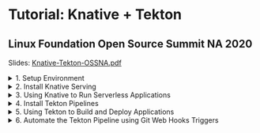 # Tutorial: Knative + Tekton
## Linux Foundation Open Source Summit NA 2020

Slides: [Knative-Tekton-OSSNA.pdf](./slides/Knative-Tekton-OSSNA.pdf)

<details><summary>1. Setup Environment</summary>

### 1. Setup Environment

<details><summary>1.1 Setup Kubernetes Clusters</summary>

<details><summary>1.1.1 IBM Free Kubernetes Cluster</summary>

- Get a free Kubernetes cluster on [IBM Cloud](https://cloud.ibm.com), also check out the booth at OSS-NA IBM booth during the conference how to get $200 credit.
    - Video: [How to get a free IBM Cloud Account](https://youtu.be/YVvZEG2Isqw)
    - Video: [How to get a free Kubernetes Cluster on IBM Cloud](https://youtu.be/g9LXeQgTEcM)
    - Video: [How to connect to your Kubernetes Cluster using IBM Cloud Shell](https://youtu.be/sn-6ROEvqns)

1. Select cluster from IBM Cloud console
1. Click the drop down Action menu on the top right and select [**Connect via CLI**](https://cloud.ibm.com/docs/cli?topic=cli-install-ibmcloud-cli#shell_install) and follow the commands.
1. Log in to your IBM Cloud account
    ```bash
    ibmcloud login -a cloud.ibm.com -r <REGION> -g <IAM_RESOURCE_GROUP>
    ```
1. Set the Kubernetes context
    ```bash
    ibmcloud ks cluster config -c mycluster
    ```
1. Verify that you can connect to your cluster.
    ```bash
    kubectl version --short
    ```

</details>

<details><summary>1.1.2 Kubernetes with Minikube</summary>

1. Install [minikube](https://minikube.sigs.k8s.io) Linux, MacOS, Windows. This tutorial was tested with version `v1.11.0`. You can verify version with
    ```
    minkube update-check
    ```
1. Configure your cluster 2 CPUs, 2 GB Memory, and version of kubernetes `v1.18.5`. If you already have a minikube with different config, you need to delete it for new configuration to take effect or create a new profile.
    ```
    minikube delete
    minikube config set cpus 2
    minikube config set memory 2048
    minikube config set kubernetes-version v1.18.5
    ```
1. Start your minikube cluster
    ```
    minikube start
    ```
1. Verify versions if the `kubectl`, the cluster, and that you can connect to your cluster.
    ```bash
    kubectl version --short
    ```

</details>

<details><summary>1.1.3 Kubernetes with Katacoda</summary>

- For a short version of this tutorial try it out on my [Katacoda Scenario](https://www.katacoda.com/csantanapr/)

</details>

</details>

<details><summary>1.2 Setup Command Line Interface (CLI) Tools</summary>

- [Kubernetes CLI](https://kubernetes.io/docs/tasks/tools/install-kubectl) `kubectl`
- [Knative CLI](https://knative.dev/docs/install/install-kn/) `kn`
- [Tekton CLI](https://github.com/tektoncd/cli#installing-tkn) `tkn`

</details>

<details><summary>1.3 Setup Container Registry</summary>

1. Get access to a container registry such as quay, dockerhub, or your own private registry instance from a Cloud provider such as IBM Cloud 😉. On this tutorial we are going to use [Dockerhub](https://hub.docker.com/)
1. Set the environment variables `REGISTRY_SERVER`, `REGISTRY_NAMESPACE` and `REGISTRY_PASSWORD`, The `REGISTRY_NAMESPACE` most likely would be your dockerhub username. For Dockerhub use `docker.io` as the value for `REGISTRY_SERVER`
    ```bash
    REGISTRY_SERVER='docker.io'
    REGISTRY_NAMESPACE='REPLACEME_DOCKER_USERNAME_VALUE'
    REGISTRY_PASSWORD='REPLACEME_DOCKER_PASSWORD'
    ```
1. You can use the file [.template.env](./.template.env) as template for the variables
    ```bash
    cp .template.env .env
    # edit the file .env with variables and credentials the source the file
    source .env
    ```

</details>

<details><summary>1.4 Setup Git</summary>

- Get access to a git server such as gitlab, github, or your own private git instance from a Cloud provider such as IBM Cloud 😉. On this tutorial we are going to use [GitHub](https://github.com/)

1. Fork this repository https://github.com/csantanapr/knative-tekton
1. Set the environment variable `GIT_REPO_URL` to the url of your fork, not mine.
    ```bash
    GIT_REPO_URL='https://github.com/REPLACEME/knative-tekton'
    ```
1. Clone the repository and change directory
    ```bash
    git clone $GIT_REPO_URL
    cd knative-tekton
    ```
1. You can use the file [.template.env](./.template.env) as template for the variables
    ```bash
    cp .template.env .env
    # edit the file .env with variables and credentials the source the file
    source .env
    ```

</details>


</details>

<details><summary>2. Install Knative Serving</summary>

### 2. Install Knative Serving

1. Install Knative Serving in namespace `knative-serving`
    ```bash
    kubectl apply --filename https://github.com/knative/serving/releases/download/v0.15.1/serving-crds.yaml
    kubectl apply --filename https://github.com/knative/serving/releases/download/v0.15.1/serving-core.yaml
    kubectl wait pod --all --for=condition=Ready -n knative-serving 
    ```
1. Install Knative Layer kourier in namespace `kourier-system`
    ```
    kubectl apply --filename https://github.com/knative/net-kourier/releases/download/v0.15.0/kourier.yaml
    kubectl wait pod --all --for=condition=Ready -n kourier-system
    ```
1. Set the environment variable `EXTERNAL_IP` to External IP Address of the Worker Node
    ```bash
    EXTERNAL_IP=$(minkube ip || kubectl get nodes -o jsonpath='{.items[0].status.addresses[?(@.type=="ExternalIP")].address}')
    echo EXTERNAL_IP=$EXTERNAL_IP
    ```
2. Set the environment variable `KNATIVE_DOMAIN` as the DNS domain using `nip.io`
    ```bash
    KNATIVE_DOMAIN="$EXTERNAL_IP.nip.io"
    echo KNATIVE_DOMAIN=$KNATIVE_DOMAIN
    ```
1. Configure DNS for Knative Serving
    ```bash
    kubectl patch configmap -n knative-serving config-domain -p "{\"data\": {\"$KNATIVE_DOMAIN\": \"\"}}"
    ```
1. Configure Kourier to listen for http port 80 on the External IP
    ```bash
    cat <<EOF | kubectl apply -f -
    apiVersion: v1
    kind: Service
    metadata:
      name: kourier-ingress
      namespace: kourier-system
      labels:
        networking.knative.dev/ingress-provider: kourier
    spec:
      selector:
        app: 3scale-kourier-gateway
      ports:
        - name: http2
          port: 80
          protocol: TCP
          targetPort: 8080
      externalIPs:
        - $EXTERNAL_IP
    EOF
    ```
1. Configure Knative to use Kourier
    ```bash
    kubectl patch configmap/config-network \
      --namespace knative-serving \
      --type merge \
      --patch '{"data":{"ingress.class":"kourier.ingress.networking.knative.dev"}}'
    ```
1. Verify that Knative is Installed properly all pods should be in `Running` state and our `kourier-ingress` service configured.
    ```bash
    kubectl get pods -n knative-serving
    kubectl get pods -n kourier-system
    kubectl get svc  -n kourier-system kourier-ingress
    ```

</details>

<details><summary>3. Using Knative to Run Serverless Applications</summary>

### 3. Using Knative to Run Serverless Applications

1. Set the environment variable `SUB_DOMAIN` to the kubernetes namespace with Domain name `<namespace>.<domainname>` this way we can use any kubernetes namespace other than `default`
    ```bash
    CURRENT_CTX=$(kubectl config current-context)
    CURRENT_NS=$(kubectl config view -o=jsonpath="{.contexts[?(@.name==\"${CURRENT_CTX}\")].context.namespace}")
    if [[ -z "${ns}" ]]; then CURRENT_NS="default" fi
    SUB_DOMAIN="$CURRENT_NS.$KNATIVE_DOMAIN"
    echo SUB_DOMAIN=$SUB_DOMAIN
    ```

<details><summary>3.1 Create Knative Service</summary>

#### 3.1 Create Knative Service

1. Using the Knative CLI `kn` deploy an application usig a Container Image
    ```bash
    kn service create hello --image gcr.io/knative-samples/helloworld-go
    ```
1. You can list your service
    ```bash
    kn service list hello
    ```
1. Use curl to invoke the Application
    ```bash
    curl http://hello.$SUB_DOMAIN
    ```
    It should print
    ```
    Hello World!
    ```
1. You can watch the pods and see how they scale down to zero after http traffic stops to the url
    ```
    kubectl get pod -l serving.knative.dev/service=hello -w
    ```

    Output should look like this after a few seconds when http traffic stops:
    ```
    NAME                                     READY   STATUS
    hello-r4vz7-deployment-c5d4b88f7-ks95l   2/2     Running
    hello-r4vz7-deployment-c5d4b88f7-ks95l   2/2     Terminating
    hello-r4vz7-deployment-c5d4b88f7-ks95l   1/2     Terminating
    hello-r4vz7-deployment-c5d4b88f7-ks95l   0/2     Terminating
    ```

    Try to access the url again, and you will see the new pods running again.
    ```
    NAME                                     READY   STATUS
    hello-r4vz7-deployment-c5d4b88f7-rr8cd   0/2     Pending
    hello-r4vz7-deployment-c5d4b88f7-rr8cd   0/2     ContainerCreating
    hello-r4vz7-deployment-c5d4b88f7-rr8cd   1/2     Running
    hello-r4vz7-deployment-c5d4b88f7-rr8cd   2/2     Running
    ```
    Some people call this **Serverless** 🎉 🌮 🔥
</details>

<details><summary>3.2 Updating the Knative service</summary>

#### 3.2 Updating the Knative service 

1. Update the service hello with a new environment variable `TARGET`
    ```bash
    kn service update hello --env TARGET="World from v1" 
    ```
1. Now invoke the service
    ```bash
    curl http://hello.$SUB_DOMAIN
    ```
    It should print
    ```
    Hello World from v1!
    ```

</details>

<details><summary>3.3 Knative Service Traffic Splitting</summary>

#### 3.3 Knative Service Traffic Splitting

1. Update the service hello by updating the environment variable `TARGET`, tag the previous version `v1`, send 25% traffic to this new version and leaving 75% of the traffic to `v1`
    ```bash
    kn service update hello \
     --env TARGET="Knative from v2" \
     --tag $(kubectl get ksvc hello --template='{{.status.latestReadyRevisionName}}')=v1 \
     --traffic v1=75,@latest=25
    ```
1. Describe the service to see the traffic split details
    ```bash
    kn service describe  hello
    ```
    Should print this
    ```
    Name:       hello
    Namespace:  debug
    Age:        6m
    URL:        http://hello.$SUB_DOMAIN

    Revisions:  
      25%  @latest (hello-mshgs-3) [3] (26s)
            Image:  gcr.io/knative-samples/helloworld-go (pinned to 5ea96b)
      75%  hello-tgzmt-2 #v1 [2] (6m)
            Image:  gcr.io/knative-samples/helloworld-go (pinned to 5ea96b)

    Conditions:  
      OK TYPE                   AGE REASON
      ++ Ready                  21s 
      ++ ConfigurationsReady    24s 
      ++ RoutesReady            21s 
    ```
1. Invoke the service usign a while loop you will see the message `Hello Knative from v2` 25% of the time
    ```bash
    while true; do
    curl http://hello.$SUB_DOMAIN 
    done
    ```
    Should print this
    ```
    Hello World from v1!
    Hello Knative from v2!
    Hello World from v1!
    Hello World from v1!
    ```
1. Update the service this time dark launch new version `v3` on a specific url, zero traffic will go to this version from the main url of the service
    ```bash
    kn service update hello \
        --env TARGET="OSS NA 2020 from v3" \
        --tag $(kubectl get ksvc hello --template='{{.status.latestReadyRevisionName}}')=v2 \
        --tag @latest=v3 \
        --traffic v1=75,v2=25,@latest=0
    ```
1. Describe the service to see the traffic split details, `v3` doesn't get any traffic
    ```bash
    kn service describe  hello
    ```
    Should print this
    ```
    Revisions:  
        +  @latest (hello-wkyty-4) #v3 [4] (1m)
            Image:  gcr.io/knative-samples/helloworld-go (pinned to 5ea96b)
    25%  hello-fbzqf-3 #v2 [3] (6m)
            Image:  gcr.io/knative-samples/helloworld-go (pinned to 5ea96b)
    75%  hello-kcspq-2 #v1 [2] (7m)
            Image:  gcr.io/knative-samples/helloworld-go (pinned to 5ea96b)
    ```
1. The latest version of the service is only available with an url prefix `v3-`, go ahead and invoke the latest directly.
    ```bash
    curl http://v3-hello.$SUB_DOMAIN
    ```
    It shoud print this
    ```
    Hello OSS NA from v3!
    ```
1. We are happy with our darked launch version of the application, lets turn it live to 100% of the users on the default url
    ```bash
    kn service update hello --traffic @latest=100
    ```
1. Describe the service to see the traffic split details, `@latest` now gets 100% of the traffic
    ```bash
    kn service describe  hello
    ```
    Should print this
    ```
    Revisions:  
    100%  @latest (hello-wkyty-4) #v3 [4] (4m)
            Image:  gcr.io/knative-samples/helloworld-go (pinned to 5ea96b)
        +  hello-fbzqf-3 #v2 [3] (8m)
            Image:  gcr.io/knative-samples/helloworld-go (pinned to 5ea96b)
        +  hello-kcspq-2 #v1 [2] (9m)
            Image:  gcr.io/knative-samples/helloworld-go (pinned to 5ea96b)
    ```
1. If we invoke the service in a loop you will see that 100% of the traffic is directed to version `v3` of our application
    ```bash
    while true; do
    curl http://hello.$SUB_DOMAIN 
    done
    ```
    Should print this
    ```
    Hello OSS NA 2020 from v3!
    Hello OSS NA 2020 from v3!
    Hello OSS NA 2020 from v3!
    Hello OSS NA 2020 from v3!
    ```
1. By using tags the custom urls with tag prefix are still available, in case you want to access an old revision of the application
    ```bash
    curl http://v1-hello.$SUB_DOMAIN 
    curl http://v2-hello.$SUB_DOMAIN 
    curl http://v3-hello.$SUB_DOMAIN 
    ```
    It should print
    ```
    Hello World from v1!
    Hello Knative from v2!
    Hello OSS NA 2020 from v3!
    ```
1. Now that you have your service configure and deploy, you want to reproduce this using a kubernetes manifest using YAML in a different namespace or cluster. You can define your Knative service using the following YAML you can use the command `kn service export`
    <details><summary>Show me the Knative YAML</summary>

    ```yaml
    ---
    apiVersion: serving.knative.dev/v1
    kind: Service
    metadata:
      name: hello
    spec:
      template:
        metadata:
          name: hello-v1
        spec:
          containers:
            - env:
                - name: TARGET
                  value: World from v1
              image: gcr.io/knative-samples/helloworld-go
    ---
    apiVersion: serving.knative.dev/v1
    kind: Service
    metadata:
      name: hello
    spec:
      template:
        metadata:
          name: hello-v2
        spec:
          containers:
            - env:
                - name: TARGET
                  value: Knative from v2
              image: gcr.io/knative-samples/helloworld-go
    ---
    apiVersion: serving.knative.dev/v1
    kind: Service
    metadata:
      name: hello
    spec:
      template:
        metadata:
          name: hello-v3
        spec:
          containers:
            - env:
                - name: TARGET
                  value: OSS NA 2020 from v3
              image: gcr.io/knative-samples/helloworld-go
      traffic:
        - latestRevision: false
          percent: 0
          revisionName: hello-v1
          tag: v1
        - latestRevision: false
          percent: 0
          revisionName: hello-v2
          tag: v2
        - latestRevision: true
          percent: 100
          tag: v3
    ```
    </details>

    If you want to deploy usign YAML, delete the Application with `kn` and redeploy with `kubectl`
    ```bash
    kn service delete hello
    kubectl apply -f knative/v1.yaml
    kubectl apply -f knative/v2.yaml
    kubectl apply -f knative/v3.yaml
    ```
    Try the service again
    ```bash
    while true; do
    curl http://hello.$SUB_DOMAIN 
    done
    ```
1. Delete the Application and all it's revisions
    ```bash
    kn service delete hello
    ```

</details>

</details>

<details><summary>4. Install Tekton Pipelines</summary>

### 4. Install Tekton

<details><summary>4.1 Install Tekton Pipelines</summary>

- Install Tekton Pipelines in namespace `tekton-pipelines`
    ```bash
    kubectl apply --filename https://storage.googleapis.com/tekton-releases/pipeline/previous/v0.13.2/release.yaml
    kubectl wait pod --all --for=condition=Ready -n tekton-pipelines
    ```

</details>

<details><summary>4.2 Install Tekton Dashboard (Optional)</summary>

#### 4.2 Install Tekton Dashboard (Optional)

1. Install Tekton Dashboard in namespace `tekton-pipelines`
    ```bash
    kubectl apply --filename https://github.com/tektoncd/dashboard/releases/download/v0.7.0/tekton-dashboard-release.yaml
    kubectl wait pod --all --for=condition=Ready -n tekton-pipelines
    ```
1. To access the dashboard you can configure a service with `NodePort`
    ```bash
    kubectl expose service tekton-dashboard --name tekton-dashboard-ingress --type=NodePort -n tekton-pipelines
    ```
1. Set an environment variable `TEKTON_DASHBOARD_URL` with the url to access the Dashboard
    ```bash
    EXTERNAL_IP=$(minkube ip || kubectl get nodes -o jsonpath='{.items[0].status.addresses[?(@.type=="ExternalIP")].address}')
    TEKTON_DASHBOARD_NODEPORT=$(kubectl get svc tekton-dashboard-ingress -n tekton-pipelines -o jsonpath='{.spec.ports[0].nodePort}')
    TEKTON_DASHBOARD_URL=http://$EXTERNAL_IP:$TEKTON_DASHBOARD_NODEPORT
    echo TEKTON_DASHBOARD_URL=$TEKTON_DASHBOARD_URL
    ```

</details>

<details><summary>4.3 Verify Tekton Pipeline Install</summary>

#### 4.3 Verify Tekton Pipeline Install

- Verify that the pods are in `Running` state in the `tekton-pipelines` namespace. If you installed the Tekton Dashboard also check that the service exist and in our case configure as `NodePort`
    ```bash
    kubectl get pods -n tekton-pipelines
    kubectl get svc tekton-dashboard-ingress -n tekton-pipelines
    ```

</details>

</details>

<details><summary>5. Using Tekton to Build and Deploy Applications</summary>

### 5. Using Tekton to Build Applications

- Tekton helps create composable DevOps Automation by putting together **Tasks**, and **Pipelines**

<details><summary>5.1 Configure Credentials and ServiceAccounts for Tekton</summary>

#### 5.1 Configure Access for Tekton

1. We need to package our application in a Container Image and store this Image in a Container Registry. Since we are going to need to create secrets with the registry credentials we are going to create a ServiceAccount `pipelines` with the associated secret `regcred`. Make sure you setup your container credentials as environment variables. Checkout the [Setup Container Registry](#setup-container-registry) in the Setup Environment section on this tutorial. This commands will print your credentials make sure no one is looking over, the printed command is what you need to run.
    ```bash
    echo ""
    echo kubectl create secret docker-registry regcred \
      --docker-server=\'${REGISTRY_SERVER}\' \
      --docker-username=\'${REGISTRY_NAMESPACE}\' \
      --docker-password=\'${REGISTRY_PASSWORD}\'
    echo "\nRun the above command manually ^^ this avoids problems with certain charaters in your password on  the shell"
    ```
    NOTE: If you password have some characters that are interpreted by the shell, then do NOT use environment variables, explicit enter your values in the command wrapped by single quotes `'`
1. Verify the secret `regcred` was created
    ```
    kubectl describe secret regcred
    ```
1. Create a ServiceAccount `pipeline` that contains the secret `regsecret` that we just created
    ```yaml
    apiVersion: v1
    kind: ServiceAccount
    metadata:
      name: pipeline
    secrets:
      - name: regcred
    ```
    Run the following command with the provided `YAML`
    ```bash
    kubectl apply -f tekton/sa.yaml
    ```
1. We are going to be using Tekton to deploy the Knative Service, we need to configure RBAC to provide edit access to the current namespace `default` to the ServiceAccount `pipeline` if you are using a different namespace than `default` edit the file `tekton/rbac.yaml` and provide the namespace where to create the `Role` and the `RoleBinding` fo more info check out the [RBAC](https://kubernetes.io/docs/reference/access-authn-authz/rbac/) docs. Run the following command to grant access to sa `pipelines`
    ```bash
    kubectl apply -f tekton/rbac.yaml
    ```

</details>

<details><summary>5.2 The Build Tekton Task</summary>

#### 5.2 The Build Tekton Task

1. In this repository we have a sample application, you can see the source code in [./nodejs/src/app.js](./nodejs/src/app.js) This application is using JavaScript to implement a web server, but you can use any language you want.
    ```javascript
    const app = require("express")()
    const server = require("http").createServer(app)
    const port = process.env.PORT || "8080"
    const message = process.env.TARGET || 'Hello World'

    app.get('/', (req, res) => res.send(message))
    server.listen(port, function () {
        console.log(`App listening on ${port}`)
    });
    ```
1. I provided a Tekton Task that can download source code from git, build and push the Image to a registry. 
    <details><summary>Show me the Build Task YAML</summary>

    ```yaml
    apiVersion: tekton.dev/v1beta1
    kind: Task
    metadata:
    name: build
    spec:
    params:
        - name: repo-url
        description: The git repository url
        - name: revision
        description: The branch, tag, or git reference from the git repo-url location
        default: master
        - name: image
        description: "The location where to push the image in the form of <server>/<namespace>/<repository>:<tag>"
        - name: CONTEXT
        description: Path to the directory to use as context.
        default: .
        - name: BUILDER_IMAGE
        description: The location of the buildah builder image.
        default: quay.io/buildah/stable:v1.14.8
        - name: STORAGE_DRIVER
        description: Set buildah storage driver
        default: overlay
        - name: DOCKERFILE
        description: Path to the Dockerfile to build.
        default: ./Dockerfile
        - name: TLSVERIFY
        description: Verify the TLS on the registry endpoint (for push/pull to a non-TLS registry)
        default: "false"
        - name: FORMAT
        description: The format of the built container, oci or docker
        default: "oci"

    steps:
        - name: git-clone
        image: alpine/git
        script: |
            git clone $(params.repo-url) /source
            cd /source
            git checkout $(params.revision)
        volumeMounts:
            - name: source
            mountPath: /source
        - name: build-image
        image: $(params.BUILDER_IMAGE)
        workingdir: /source
        script: |
            echo "Building Image $(params.image)"
            buildah --storage-driver=$(params.STORAGE_DRIVER) bud --format=$(params.FORMAT) --tls-verify=$(params.TLSVERIFY) -f $(params.DOCKERFILE) -t $(params.image) $(params.CONTEXT)
            echo "Pushing Image $(params.image)"
            buildah  --storage-driver=$(params.STORAGE_DRIVER) push --tls-verify=$(params.TLSVERIFY) --digestfile ./image-digest $(params.image) docker://$(params.image)
        securityContext:
            privileged: true
        volumeMounts:
            - name: varlibcontainers
            mountPath: /var/lib/containers
            - name: source
            mountPath: /source
    volumes:
        - name: varlibcontainers
        emptyDir: {}
        - name: source
        emptyDir: {}
    ```
    </details>
    
1. Install the provided task _build_ like this.
    ```bash
    kubectl apply -f tekton/task-build.yaml
    ```
1. You can list the task that we just created using the `tkn` CLI
    ```bash
    tkn task ls
    ```
1. We can also get more details about the _build_ **Task** using `tkn task describe`
    ```bash
    tkn task describe build
    ```
1. Let's use the Tekton CLI to test our _build_ **Task** you need to pass the ServiceAccount `pipeline` to be use to run the Task. You will need to pass the GitHub URL to your fork or use this repository. You will need to pass the directory within the repository where the application in our case is `nodejs`. The repository image name is `knative-tekton`
    ```bash
    tkn task start build --showlog \
      -p repo-url=${GIT_REPO_URL} \
      -p image=${REGISTRY_SERVER}/${REGISTRY_NAMESPACE}/knative-tekton \
      -p CONTEXT=nodejs \
      -s pipeline 
    ```
1. You can check out the container registry and see that the image was pushed to repository a minute ago, it should return status Code `200`
    ```bash
    curl -s -o /dev/null -w "%{http_code}\n" https://index.$REGISTRY_SERVER/v1/repositories/$REGISTRY_NAMESPACE/knative-tekton/tags/latest
    ```
</details>

<details><summary>5.3 The Deploy Tekton Task</summary>

### 5.3 The Deploy Tekton Task

1. I provided a Deploy Tekton Task that can run `kubectl` to deploy the Knative Application using a YAML manifest.
    <details><summary>Show me the Deploy Task YAML</summary>

    ```yaml
    apiVersion: tekton.dev/v1beta1
    kind: Task
    metadata:
    name: deploy
    spec:
    params:
        - name: repo-url
        description: The git repository url
        - name: revision
        description: The branch, tag, or git reference from the git repo-url location
        default: master
        - name: dir
        description: Path to the directory to use as context.
        default: .
        - name: yaml
        description: Path to the directory to use as context.
        default: ""
        - name: image
        description: Path to the container image
        default: ""
        - name: KUBECTL_IMAGE
        description: The location of the kubectl image.
        default: docker.io/csantanapr/kubectl

    steps:
        - name: git-clone
        image: alpine/git
        script: |
            git clone $(params.repo-url) /source
            cd /source
            git checkout $(params.revision)
        volumeMounts:
            - name: source
            mountPath: /source
        - name: kubectl-apply
        image: $(params.KUBECTL_IMAGE)
        workingdir: /source
        script: |

            if [ "$(params.image)" != "" ] && [ "$(params.yaml)" != "" ]; then
            yq w -i $(params.dir)/$(params.yaml) "spec.template.spec.containers[0].image" "$(params.image)"
            cat $(params.dir)/$(params.yaml)
            fi

            kubectl apply -f $(params.dir)/$(params.yaml)

        volumeMounts:
            - name: source
            mountPath: /source
    volumes:
        - name: source
        emptyDir: {}
    ```

    </details>

1. Install the provided task _deploy_ like this.
    ```bash
    kubectl apply -f tekton/task-deploy.yaml
    ```
1. You can list the task that we just created using the `tkn` CLI
    ```bash
    tkn task ls
    ```
1. We can also get more details about the _deploy_ **Task** using `tkn task describe`
    ```bash
    tkn task describe deploy
    ```
1. I provided a Task YAML that defines our Knative Application in [knative/service.yaml](./knative/service.yaml)
    ```yaml
    apiVersion: serving.knative.dev/v1
    kind: Service
    metadata:
      name: demo
    spec:
      template:
        spec:
          containers:
            - image: docker.io/csantanapr/knative-tekton
              imagePullPolicy: Always
              env:
                - name: TARGET
                  value: Welcome to OSS NA 2020
    ```
1. Let's use the Tekton CLI to test our _deploy_ **Task** you need to pass the ServiceAccount `pipeline` to be use to run the Task. You will need to pass the GitHub URL to your fork or use this repository. You will need to pass the directory within the repository where the application yaml manifest is located and the file name in our case is `knative` and `service.yaml` .
    ```bash
    tkn task start deploy --showlog \
      -p image=${REGISTRY_SERVER}/${REGISTRY_NAMESPACE}/knative-tekton \
      -p repo-url=${GIT_REPO_URL} \
      -p dir=knative \
      -p yaml=service.yaml \
      -s pipeline 
    ```
1. You can check out that the Knative Application was deploy
    ```bash
    kn service list demo
    ```

</details>

<details><summary>5.4 The Build and Deploy Pipeline</summary>

#### 5.4 The Build and Deploy Pipeline

1. If we want to build the application image and then deploy the application, we can run the Tasks **build** and **deploy** by defining a **Pipeline** that contains the two Tasks, deploy the Pipeline `build-deploy`.
    <details><summary>Show me the Pipeline YAML</summary>

    ```yaml
    apiVersion: tekton.dev/v1beta1
    kind: Pipeline
    metadata:
    name: build-deploy
    spec:
    params:
        - name: repo-url
        default: https://github.com/csantanapr/knative-tekton
        - name: revision
        default: master
        - name: image
        default: docker.io/csantanapr/knative-tekton
        - name: image-tag
        default: latest
        - name: CONTEXT
        default: nodejs
    tasks:
        - name: build
        taskRef:
            name: build
        params:
            - name: image
            value: $(params.image):$(params.image-tag)
            - name: repo-url
            value: $(params.repo-url)
            - name: revision
            value: $(params.revision)
            - name: CONTEXT
            value: $(params.CONTEXT)
        - name: deploy
        runAfter: [build]
        taskRef:
            name: deploy
        params:
            - name: image
            value: $(params.image):$(params.image-tag)
            - name: repo-url
            value: $(params.repo-url)
            - name: revision
            value: $(params.revision)
            - name: dir
            value: knative
            - name: yaml
            value: service.yaml
    ```
    </details>

1. Install the Pipeline with this command
    ```bash
    kubectl apply -f tekton/pipeline-build-deploy.yaml
    ```
1. You can list the pipeline that we just created using the `tkn` CLI
    ```bash
    tkn pipeline ls
    ```
1. We can also get more details about the _build-deploy_ **Pipeline** using `tkn pipeline describe`
    ```bash
    tkn pipeline describe build-deploy
    ```
1. Let's use the Tekton CLI to test our _build-deploy_ **Pipeline** you need to pass the ServiceAccount `pipeline` to be use to run the Tasks. You will need to pass the GitHub URL to your fork or use this repository. You will also pass the Image location where to push in the the registry and where Kubernetes should pull the image for the Knative Application. The directory and filename for the Kantive yaml are already specified in the Pipeline definition.
    ```bash
    tkn pipeline start build-deploy --showlog \
      -p image=${REGISTRY_SERVER}/${REGISTRY_NAMESPACE}/knative-tekton \
      -p repo-url=${GIT_REPO_URL} \
      -s pipeline 
    ```
1. You can inpect the results and duration by describing the last **PipelineRun**
    ```bash
    tkn pipelinerun describe --last
    ```
1. Check that the latest Knative Application revision is ready
    ```bash
    kn service list demo
    ```
1. Run the Application using the url
    ```bash
    curl http://demo.$SUB_DOMAIN
    ```
    It shoudl print
    ```
    Welcome to OSS NA 2020 
    ```
</details>

</details>



<details><summary>6. Automate the Tekton Pipeline using Git Web Hooks Triggers</summary>

### 6. Automate the Tekton Pipeline using Git Web Hooks

<details><summary>6.1 Install Tekton Triggers</summary>

#### 6.1 Install Tekton Triggers

1. Install Tekton Triggers in namespace `tekton-pipelines`
    ```bash
    kubectl apply --filename  https://storage.googleapis.com/tekton-releases/triggers/previous/v0.5.0/release.yaml
    kubectl wait pod --all --for=condition=Ready -n tekton-pipelines
    ``` 

</details>

<details><summary>6.2 Create TriggerTemplate, TriggerBinding</summary>

#### 6.2 Create TriggerTemplate, TriggerBinding

1. When the Webhook invokes we want to start a Pipeline, we will a `TriggerTemplate` to use a specification on which Tekton resources should be created, in our case will be creating a new `PipelineRun` this will start a new `Pipeline` install.
    <details><summary>Show me the TriggerTemplate YAML</summary>

    ```yaml
    apiVersion: triggers.tekton.dev/v1alpha1
    kind: TriggerTemplate
    metadata:
    name: build-deploy
    spec:
    params:
        - name: gitrevision
        description: The git revision
        default: master
        - name: gitrepositoryurl
        description: The git repository url
        - name: gittruncatedsha
    resourcetemplates:
        - apiVersion: tekton.dev/v1beta1
        kind: PipelineRun
        metadata:
            generateName: build-deploy-run-
        spec:
            serviceAccountName: pipeline
            pipelineRef:
            name: build-deploy
            params:
            - name: revision
                value: $(params.gitrevision)
            - name: repo-url
                value: $(params.gitrepositoryurl)
            - name: image-tag
                value: $(params.gittruncatedsha)
    ```

    </details>

1. Install the TriggerTemplate
    ```bash
    kubectl apply -f tekton/trigger-template.yaml
    ```
1. When the Webhook invokes we want to extract information from the Web Hook http request sent by the Git Server, we will use a `TriggerBinding` this information is what gets passed to the `TriggerTemplate`.
    <details><summary>Show me the TriggerBinding YAML</summary>

    ```yaml
    apiVersion: triggers.tekton.dev/v1alpha1
    kind: TriggerBinding
    metadata:
    name: build-deploy
    spec:
    params:
        - name: gitrevision
        value: $(body.head_commit.id)
        - name: gitrepositoryurl
        value: $(body.repository.url)
        - name: gittruncatedsha
        value: $(body.extensions.truncated_sha)
    ```

    </details>

1. Install the TriggerBinding
    ```bash
    kubectl apply -f tekton/trigger-binding.yaml
    ```

</details>

<details><summary>6.3 Create Trigger EventListener</summary>

#### 6.3 Create Trigger EventListener

1. To be able to handle the http request sent by the GitHub Webhook, we need a webserver. Tekton provides a way to define this listeners that takes the `TriggerBinding` and the `TriggerTemplate` as specification. We can specify Interceptors to handle any customization for example I only want to start a new **Pipeline** only when push happens on the main branch.
    <details><summary>Show me the Trigger Eventlistener YAML</summary>

    ```yaml
    apiVersion: triggers.tekton.dev/v1alpha1
    kind: EventListener
    metadata:
    name: cicd
    spec:
    serviceAccountName: pipeline
    triggers:
        - name: cicd-trig
        bindings:
            - ref: build-deploy
        template:
            name: build-deploy
        interceptors:
            - cel:
                filter: "header.match('X-GitHub-Event', 'push') && body.ref == 'refs/heads/master'"
                overlays:
                - key: extensions.truncated_sha
                    expression: "body.head_commit.id.truncate(7)"
    ```

    </details>

1. Install the Trigger EventListener
    ```bash
    kubectl apply -f tekton/trigger-listener.yaml
    ```
1. The Eventlister creates a deployment and a service you can list both using this command
    ```bash
    kubectl get deployments,eventlistener,svc -l eventlistener=cicd
    ```

</details>

<details><summary>6.4 Get URL for Git WebHook</summary>

#### 6.4 Get URL for Git WebHook

- If you are using the IBM Free Kubernetes cluster a public IP Address is alocated to your worker node and we will use this one for this part of the tutorial. It will depend on your cluster and how traffic is configured into your Kubernetes Cluster, you would need to configure an Application Load Balancer (ALB), Ingress, or in case of OpenShift a Route. If you are running the Kubernetes cluster on your local workstation using something like minikube, kind, docker-desktop, or k3s then I recommend a Cloud Native Tunnel solution like [inlets](https://docs.inlets.dev/#/) by the open source contributor [Alex Ellis](https://twitter.com/alexellisuk). 

1. Expose the EventListener as `NodePort`
    ```bash
    kubectl expose service el-cicd --name el-cicd-ingress --type=NodePort
    ```
1. Get the url using the external IP of the worker node and the `NodePort` assign. Set an environment variable `GIT_WEBHOOK_URL`
    ```bash
    EXTERNAL_IP=$(minikube ip || kubectl get nodes -o jsonpath='{.items[0].status.addresses[?(@.type=="ExternalIP")].address}')
    GIT_WEBHOOK_NODEPORT=$(kubectl get svc el-cicd-ingress -o jsonpath='{.spec.ports[0].nodePort}')
    GIT_WEBHOOK_URL=http://$EXTERNAL_IP:$GIT_WEBHOOK_NODEPORT
    echo GIT_WEBHOOK_URL=$GIT_WEBHOOK_URL
    ```
    **WARNING:** Take into account that this URL is insecure is using http and not https, this means you should not use this type of URL for real work environments, In that case you would need to expose the service for the eventlistener using a secure connection using **https** 
1. Add the Git Web Hook url to your Git repository
    1. Open Settings in your Github repository
    1. Click on the side menu **Webhooks**
    1. Click on the top right **Add webhook**
    1. Copy and paste the `$GIT_WEBHOOK_URL` value into the **Payload URL**
    1. Select from the drop down Content type **application/json**
    1. Select Send me **everything** to handle all types of git events.
    1. Click **Add webhook**
1. Now make a change to the application manifest such like changing the message in [knative/service.yaml](./knative/service.yaml) to something like `My First Serveless App @ OSS NA 2020  🎉 🌮 🔥 🤗!` and push the change to the `master` branch
1. (Optional) If you can't receive the git webhook, for example if using minikube you can emulate the git web hook using by sending a http request directly with git payload. You can edit the file [tekton/hook.json](./tekton/hook.json) to use a different git commit value.
    ```
    curl -H "X-GitHub-Event:push" -d @tekton/hook.json $GIT_WEBHOOK_URL
    ```
1. A new Tekton **PipelineRun** gets created starting a new **Pipeline** Instance. You can check in the Tekton Dashboard for progress of use the tkn CLI
    ```bash
    tkn pipeline logs -f --last
    ```
1. To see the details of the execution of the PipelineRun use the tkn CLI
    ```bash
    tkn pipelinerun describe --last
    ```
1. The Knative Application Application is updated with the new Image built using the tag value of the 7 first characters of the git commit sha, describe the service using the kn CLI
    ```bash
    kn service describe demo
    ```
1. Invoke your new built revision for the Knative Application
    ```bash
    curl http://demo.$SUB_DOMAIN
    ```
    It should print
    ```
    My First Serveless App @ OSS NA 2020  🎉 🌮 🔥 🤗!
    ```

</details>

</details>
